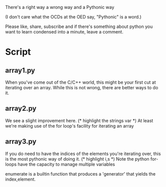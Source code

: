 
There's 
a right way
a wrong way
and a Pythonic way



(I don't care what the OCDs at the OED say, "Pythonic" is a word.)

Please like, share, subscribe and if there's something about python you want to learn condensed into a minute, leave a comment.

# Script

## array1.py

When you've come out of the C/C++ world, this might be your first cut at iterating over an array.
While this is not wrong, there are better ways to do it.

## array2.py

We see a slight improvement here. (* highlight the strings var *) At least we're making use of the for loop's facility for iterating an array 

## array3.py

If you do need to have the indices of the elements you're iterating over, this is the most pythonic way of doing it.  (* highlight i,s *) Note the python for-loops have the capacity to manage multiple variables 

enumerate is a builtin function that produces a 'generator' that yields the index,element.